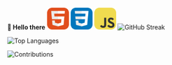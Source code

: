 <b>🤟 Hello there</b>
<img src="https://github.com/tandpfun/skill-icons/blob/main/icons/HTML.svg" alt="HTML" width="50px">
<img src="https://github.com/tandpfun/skill-icons/blob/main/icons/CSS.svg" alt="CSS" width="50px">
 <img src="https://github.com/tandpfun/skill-icons/blob/main/icons/JavaScript.svg" alt="JS" width="50px">
  ![GitHub Streak](https://streak-stats.demolab.com/?user=SayHelloLexa) 



  
  <p align="right">
    
  </p>
  <p align="right">
    
  </p>
  <p align="right">
   
  </p>

![Top Languages](https://github-readme-stats-gamma-woad-31.vercel.app/api/top-langs/?username=SayHelloLexa&layout=compact)

![Contributions](https://ssr-contributions-svg.vercel.app/_/SayHelloLexa?chart=3dbar&gap=0.6&scale=2&gradient=true&flatten=1&animation=wave&animation_duration=3&animation_delay=0.03&animation_amplitude=24&animation_frequency=0.1&animation_wave_center=19_3&format=svg&weeks=40)

